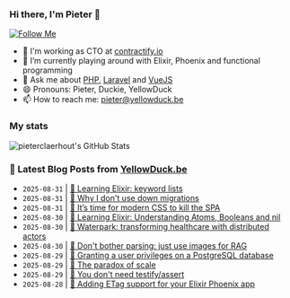 ### Hi there, I'm Pieter 👋  
[![Follow Me](https://img.shields.io/github/followers/pieterclaerhout?label=Follow&style=social)](https://github.com/pieterclaerhout)

- 🏢 I'm working as CTO at [contractify.io](https://contractify.io)
- 🌱 I’m currently playing around with Elixir, Phoenix and functional programming
- 💬 Ask me about [PHP](https://php.net), [Laravel](http://laravel.com) and [VueJS](https://vuejs.org)
- 😄 Pronouns: Pieter, Duckie, YellowDuck
- 📫 How to reach me: pieter@yellowduck.be

### My stats

![pieterclaerhout's GitHub Stats](https://github-readme-stats.vercel.app/api?username=pieterclaerhout&show_icons=true&count_private=true&line_height=40)

### 📩 Latest Blog Posts from [YellowDuck.be](https://www.yellowduck.be/)
<!-- BLOG-POST-LIST:START -->
- `2025-08-31` | [🔗 Learning Elixir: keyword lists](https://www.yellowduck.be/posts/learning-elixir-keyword-lists)  
- `2025-08-31` | [🔗 Why I don&#39;t use down migrations](https://www.yellowduck.be/posts/why-i-dont-use-down-migrations)  
- `2025-08-31` | [🔗 It’s time for modern CSS to kill the SPA](https://www.yellowduck.be/posts/its-time-for-modern-css-to-kill-the-nbsp-spa)  
- `2025-08-30` | [🔗 Learning Elixir: Understanding Atoms, Booleans and nil](https://www.yellowduck.be/posts/learning-elixir-understanding-atoms-booleans-and-nil)  
- `2025-08-30` | [🔗 Waterpark: transforming healthcare with distributed actors](https://www.yellowduck.be/posts/waterpark-transforming-healthcare-with-distributed-actors)  
- `2025-08-30` | [🔗 Don&#39;t bother parsing: just use images for RAG](https://www.yellowduck.be/posts/dont-bother-parsing-just-use-images-for-rag)  
- `2025-08-29` | [🐥 Granting a user privileges on a PostgreSQL database](https://www.yellowduck.be/posts/granting-a-user-privileges-on-a-postgresql-database)  
- `2025-08-29` | [🔗 The paradox of scale](https://www.yellowduck.be/posts/the-paradox-of-scale)  
- `2025-08-29` | [🔗 You don&#39;t need testify/assert](https://www.yellowduck.be/posts/you-dont-need-testify-assert)  
- `2025-08-28` | [🐥 Adding ETag support for your Elixir Phoenix app](https://www.yellowduck.be/posts/adding-etag-support-in-an-elixir-phoenix-app)  

<!-- BLOG-POST-LIST:END -->
